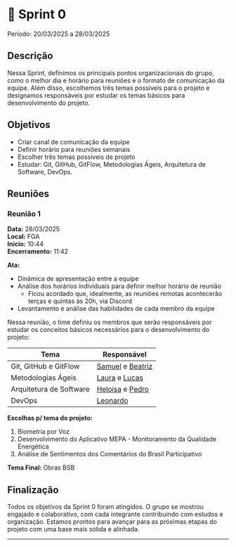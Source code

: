 # **🏁** Sprint 0
Período: 20/03/2025 a 28/03/2025

## Descrição

 Nessa Sprint, definimos os principais pontos organizacionais do grupo, como o melhor dia e horário para reuniões e o formato de comunicação da equipe. Além disso, escolhemos três temas possíveis para o projeto e designamos responsáveis por estudar os temas básicos para desenvolvimento do projeto.
 

## Objetivos

- Criar canal de comunicação da equipe
- Definir horário para reuniões semanais
- Escolher três temas possíveis de projeto
- Estudar: Git, GitHub, GitFlow, Metodologias Ágeis, Arquitetura de Software, DevOps.

## Reuniões

### Reunião 1
**Data:** 28/03/2025  
**Local:** FGA  
**Inicio:** 10:44  
**Encerramento:** 11:42

**Ata:**

- Dinâmica de apresentação entre a equipe
- Análise dos horários individuais para definir melhor horário de reunião
    - Ficou acordado que, idealmente, as reuniões remotas acontecerão terças e quintas às 20h, via Discord
- Levantamento e análise das habilidades de cada membro da equipe

Nessa reunião, o time definiu os membros que serão responsáveis por estudar os conceitos básicos necessários para o desenvolvimento do projeto:

| Tema | Responsável |
| --- | --- |
| Git, GitHub e GitFlow | [Samuel](https://github.com/samuel-a-santos) e [Beatriz](https://github.com/BeatrizSants) |
| Metodologias Ágeis | [Laura](https://github.com/laurarogelin) e [Lucas](https://github.com/LORliveira) |
| Arquitetura de Software | [Heloisa](https://github.com/Heloisa-Santos) e [Pedro](https://github.com/PedroHenriqueCo) |
| DevOps | [Leonardo](https://github.com/Antedeguemon21) |

**Escolhas p/ tema do projeto:**

1. Biometria por Voz
2. Desenvolvimento do Aplicativo MEPA - Monitoramento da Qualidade Energética
3. Análise de Sentimentos dos Comentários do Brasil Participativo

 **Tema Final:** Obras BSB

## Finalização

 Todos os objetivos da Sprint 0 foram atingidos. O grupo se mostrou engajado e colaborativo, com cada integrante contribuindo com estudos e organização. Estamos prontos para avançar para as próximas etapas do projeto com uma base mais sólida e alinhada.
 

---

